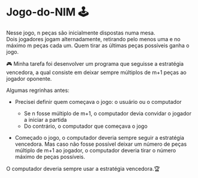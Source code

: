 # Jogo-do-NIM 🕹️​

Nesse jogo, n peças	são	inicialmente	dispostas	numa	mesa.	
Dois jogadores jogam alternadamente, retirando pelo menos uma e no máximo m peças cada um.
Quem tirar as últimas peças possíveis ganha o jogo.

🎮​ Minha tarefa foi desenvolver um programa que seguisse a estratégia vencedora, a qual consiste em deixar sempre múltiplos de m+1 peças ao jogador oponente.

Algumas regrinhas antes:
- Precisei definir quem começava o jogo: o usuário ou o computador
     - Se	n fosse múltiplo de m+1, o computador devia convidar o jogador a iniciar a partida
     - Do contrário, o computador que começava o jogo
 
- Começado o jogo, o computador deveria sempre seguir a estratégia vencedora. Mas caso não fosse possível deixar um número de peças múltiplo de m+1 ao jogador, o computador deveria tirar o número máximo de peças possíveis.

O computador deveria sempre usar a estratégia vencedora.🏆​

